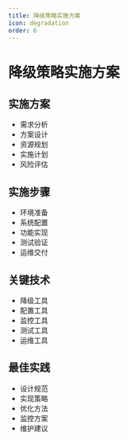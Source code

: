 ```yaml
---
title: 降级策略实施方案
icon: degradation
order: 6
---
```


# 降级策略实施方案

## 实施方案
- 需求分析
- 方案设计
- 资源规划
- 实施计划
- 风险评估

## 实施步骤
- 环境准备
- 系统配置
- 功能实现
- 测试验证
- 运维交付

## 关键技术
- 降级工具
- 配置工具
- 监控工具
- 测试工具
- 运维工具

## 最佳实践
- 设计规范
- 实现策略
- 优化方法
- 监控方案
- 维护建议
